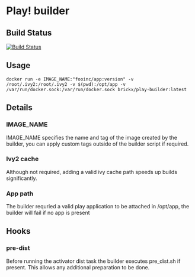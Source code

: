 Play! builder
======================

## Build Status
[![Build Status](https://snap-ci.com/brickx/play-builder/branch/master/build_image)](https://snap-ci.com/brickx/play-builder/branch/master)

## Usage

```
docker run -e IMAGE_NAME:"fooinc/app:version" -v /root/.ivy2:/root/.ivy2 -v $(pwd):/opt/app -v /var/run/docker.sock:/var/run/docker.sock brickx/play-builder:latest
```

## Details

### IMAGE_NAME
IMAGE_NAME specifies the name and tag of the image created by the builder, you can apply custom tags outside of the builder script if required.

### Ivy2 cache
Although not required, adding a valid ivy cache path speeds up builds significantly.

### App path
The builder requried a valid play application to be attached in /opt/app, the builder will fail if no app is present


## Hooks

### pre-dist
Before running the activator dist task the builder executes pre_dist.sh if present.
This allows any additional preparation to be done.
